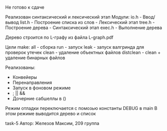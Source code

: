 Не готово к сдаче

Реализован синтаксический и лексический этап
Модули:
io.h - Ввод/вывод
list.h - Построение списка из слов - Лексический этап
tree.h - Построение дерева - Синтаксический этап
exec.h - Выполнение дерева

Дерево строится по L-графу из файла L-graph.pdf

Цели make:
all - сборка
run - запуск
leak - запуск валгринда для проверок утечек
clean - удаление объектных файлов
distclean - clean + удаление бинарных файлов

Реализованы:
- Конвейеры
- Перенаправления
- Запуск в фоновом режиме
- ; || &&
- Дочерние сабшеллы в ()

Режим отладки переключается с помозью константы DEBUG в main
В этом режиме выводится дерево и список

task-5
Автор: Железов Максим, 209 группа
